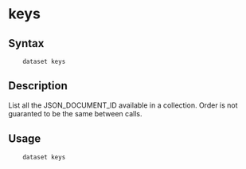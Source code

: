 
# keys

## Syntax

```
    dataset keys
```

## Description

List all the JSON_DOCUMENT_ID available in a collection. Order is not guaranted to
be the same between calls.

## Usage

```shell
    dataset keys
```

